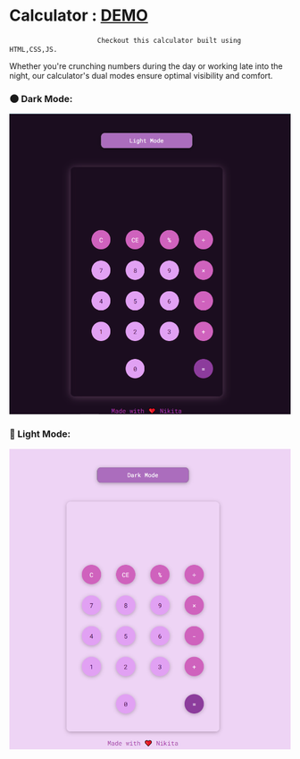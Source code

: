# Calculator : [DEMO](https://nikita2880.github.io/Calculator/)
                          Checkout this calculator built using HTML,CSS,JS.
Whether you're crunching numbers during the day or working late into the night, our calculator's dual modes ensure optimal visibility and comfort. 

### 🌑 Dark Mode:
![](images/dark.png)

### 🔆 Light Mode:
![](images/light.png)

